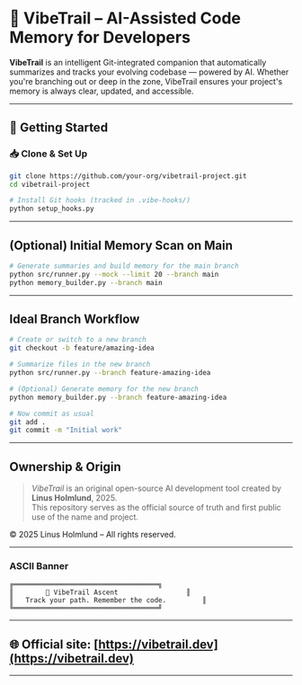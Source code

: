 # 🚀 VibeTrail – AI-Assisted Code Memory for Developers

**VibeTrail** is an intelligent Git-integrated companion that automatically summarizes and tracks your evolving codebase — powered by AI. Whether you're branching out or deep in the zone, VibeTrail ensures your project's memory is always clear, updated, and accessible.

---

## 🔧 Getting Started

### 📥 Clone & Set Up
```bash
git clone https://github.com/your-org/vibetrail-project.git
cd vibetrail-project

# Install Git hooks (tracked in .vibe-hooks/)
python setup_hooks.py
```

---

##  (Optional) Initial Memory Scan on Main
```bash
# Generate summaries and build memory for the main branch
python src/runner.py --mock --limit 20 --branch main
python memory_builder.py --branch main
```

---

##  Ideal Branch Workflow

```bash
# Create or switch to a new branch
git checkout -b feature/amazing-idea

# Summarize files in the new branch
python src/runner.py --branch feature-amazing-idea

# (Optional) Generate memory for the new branch
python memory_builder.py --branch feature-amazing-idea

# Now commit as usual
git add .
git commit -m "Initial work"
```

---

##  Ownership & Origin

> *VibeTrail* is an original open-source AI development tool created by **Linus Holmlund**, 2025.  
> This repository serves as the official source of truth and first public use of the name and project.

© 2025 Linus Holmlund – All rights reserved.

---

### ASCII Banner
```text
╔════════════════════════════════════╗
║        🧠 VibeTrail Ascent        			║
║   Track your path. Remember the code.   		║
╚════════════════════════════════════╝
```

---

## 🌐 Official site: [https://vibetrail.dev](https://vibetrail.dev)

---
